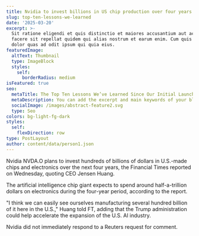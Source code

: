 ```yaml
---
title: Nvidia to invest billions in US chip production over four years
slug: top-ten-lessons-we-learned
date: '2025-03-20'
excerpt: >-
  Sit ratione eligendi et quis distinctio et maiores accusantium aut accusamus
  facere sit repellat quidem qui alias nostrum et earum enim. Cum quis sint eos
  dolor quas ad odit ipsum qui quia eius.
featuredImage:
  altText: Thumbnail
  type: ImageBlock
  styles:
    self:
      borderRadius: medium
isFeatured: true
seo:
  metaTitle: The Top Ten Lessons We’ve Learned Since Our Initial Launch
  metaDescription: You can add the excerpt and main keywords of your blog post here.
  socialImage: /images/abstract-feature2.svg
  type: Seo
colors: bg-light-fg-dark
styles:
  self:
    flexDirection: row
type: PostLayout
author: content/data/person1.json
---
```

Nvidia NVDA.O plans to invest hundreds of billions of dollars in U.S.-made chips and electronics over the next four years, the Financial Times reported on Wednesday, quoting CEO Jensen Huang.

The artificial intelligence chip giant expects to spend around half-a-trillion dollars on electronics during the four-year period, according to the report.

"I think we can easily see ourselves manufacturing several hundred billion of it here in the U.S.," Huang told FT, adding that the Trump administration could help accelerate the expansion of the U.S. AI industry.

Nvidia did not immediately respond to a Reuters request for comment.



